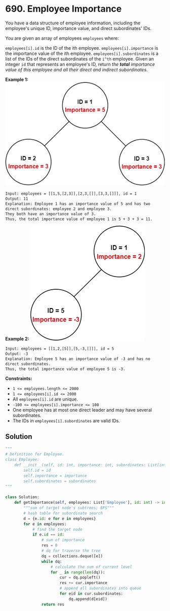# 690. Employee Importance

You have a data structure of employee information, including the employee's unique ID, importance value, and direct subordinates' IDs.

You are given an array of employees `employees` where:

`employees[i].id` is the ID of the ith employee.
`employees[i].importance` is the importance value of the ith employee.
`employees[i].subordinates` is a list of the IDs of the direct subordinates of the `i^th` employee.
Given an integer `id` that represents an employee's ID, return *the **total** importance value of this employee and all their direct and indirect subordinates*.

 

**Example 1:**
![img_31.png](img_31.png)
```
Input: employees = [[1,5,[2,3]],[2,3,[]],[3,3,[]]], id = 1
Output: 11
Explanation: Employee 1 has an importance value of 5 and has two direct subordinates: employee 2 and employee 3.
They both have an importance value of 3.
Thus, the total importance value of employee 1 is 5 + 3 + 3 = 11.
```

**Example 2:**
![img_32.png](img_32.png)
```
Input: employees = [[1,2,[5]],[5,-3,[]]], id = 5
Output: -3
Explanation: Employee 5 has an importance value of -3 and has no direct subordinates.
Thus, the total importance value of employee 5 is -3.
```


**Constraints:**

* `1 <= employees.length <= 2000`
* `1 <= employees[i].id <= 2000`
* All `employees[i].id` are unique.
* `-100 <= employees[i].importance <= 100`
* One employee has at most one direct leader and may have several subordinates.
* The IDs in `employees[i].subordinates` are valid IDs.


## Solution
```python
"""
# Definition for Employee.
class Employee:
    def __init__(self, id: int, importance: int, subordinates: List[int]):
        self.id = id
        self.importance = importance
        self.subordinates = subordinates
"""

class Solution:
    def getImportance(self, employees: List['Employee'], id: int) -> int:
        """sum of target node's subtrees; BFS"""
        # hash table for subordinate search
        d = {e.id: e for e in employees}
        for e in employees:
            # find the target node
            if e.id == id:
                # sum of importance
                res = 0
                # dq for traverse the tree
                dq = collections.deque([e])
                while dq:
                    # calculate the sum of current level
                    for _ in range(len(dq)):
                        cur = dq.popleft()
                        res += cur.importance
                        # append all subordinates into queue
                        for eid in cur.subordinates:
                            dq.append(d[eid])
                return res
```
